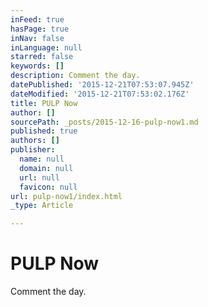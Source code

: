 ```yaml
---
inFeed: true
hasPage: true
inNav: false
inLanguage: null
starred: false
keywords: []
description: Comment the day.
datePublished: '2015-12-21T07:53:07.945Z'
dateModified: '2015-12-21T07:53:02.176Z'
title: PULP Now
author: []
sourcePath: _posts/2015-12-16-pulp-now1.md
published: true
authors: []
publisher:
  name: null
  domain: null
  url: null
  favicon: null
url: pulp-now1/index.html
_type: Article

---
```

# PULP Now

Comment the day.